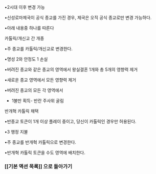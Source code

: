 •2시대 이후 변경 가능

•신성로마제국이 공식 종교를 가진 경우, 제국은 오직 공식 종교로만 변경 가능하다.

•아래 내용중 하나를 따른다

카톨릭/개신교 간 개종

•주 종교를 카톨릭/개신교로 변경한다.

•명성 2와 안정도 1 손실

•버려진 종교와 같은 종교의 영역에서 왕실결혼 1개와 총 5개의 영향력 제거

•새로운 종교 영역에서 모든 영향력 제거

•버려진 종교의 모든 각 영역에서  
- 1불만 획득- 반란 주사위 굴림

반개혁 카톨릭 채택

•반종교 토큰이 1개 이상 플레이 중이고, 당신이 카톨릭인 경우만 허용된다.

•3 행정 지불

•주 종교를 반개혁 카톨릭으로 변경한다.

•반개혁 카톨릭 토큰을 수도 영역에 배치한다.

### [[기본 액션 목록]] 으로 돌아가기